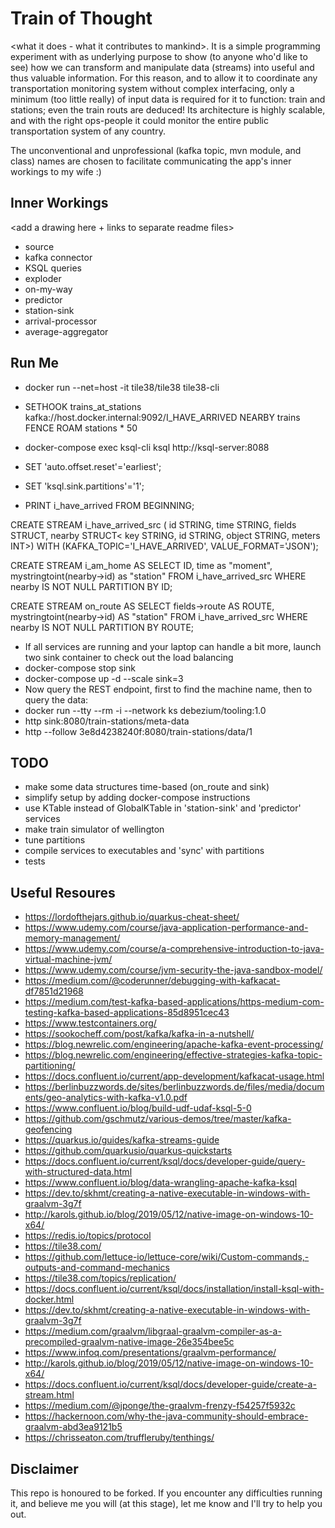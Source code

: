 # Train of Thought

<what it does - what it contributes to mankind>. It is a simple programming experiment with as underlying purpose to show (to anyone who'd like to see) how we can transform and manipulate data (streams) into useful and thus valuable information. For this reason, and to allow it to coordinate any transportation monitoring system without complex interfacing, only a minimum (too little really) of input data is required for it to function: train and stations; even the train routs are deduced! Its architecture is highly scalable, and with the right ops-people it could monitor the entire public transportation system of any country.  

The unconventional and unprofessional (kafka topic, mvn module, and class) names are chosen to facilitate communicating the app's inner workings to my wife :) 


## Inner Workings

<add a drawing here + links to separate readme files>
* source 
* kafka connector
* KSQL queries
* exploder
* on-my-way
* predictor
* station-sink
* arrival-processor
* average-aggregator	
	
## Run Me
* docker run --net=host -it tile38/tile38 tile38-cli
* SETHOOK trains_at_stations kafka://host.docker.internal:9092/I_HAVE_ARRIVED NEARBY trains FENCE ROAM stations * 50

* docker-compose exec ksql-cli ksql http://ksql-server:8088
* SET 'auto.offset.reset'='earliest';
* SET 'ksql.sink.partitions'='1';
* PRINT i_have_arrived FROM BEGINNING;

CREATE STREAM i_have_arrived_src (	id STRING,
							time STRING,
							fields STRUCT<route INT>,
			                 		nearby STRUCT<
				                    	  	key STRING,
				                      	  	id STRING,
				                      	  	object STRING,
				                      		meters INT>)
        WITH (KAFKA_TOPIC='I_HAVE_ARRIVED', VALUE_FORMAT='JSON');

CREATE STREAM i_am_home AS 	SELECT ID, time as "moment", mystringtoint(nearby->id) as "station" 
						 	FROM i_have_arrived_src 
						 	WHERE nearby IS NOT NULL 
						 	PARTITION BY ID;

CREATE STREAM on_route AS SELECT fields->route AS ROUTE, mystringtoint(nearby->id) AS "station" 
							FROM i_have_arrived_src 
						 	WHERE nearby IS NOT NULL
						 	PARTITION BY ROUTE;

* If all services are running and your laptop can handle a bit more, launch two sink container to check out the load balancing
* docker-compose stop sink
* docker-compose up -d --scale sink=3 
* Now query the REST endpoint, first to find the machine name, then to query the data:
* docker run --tty --rm -i --network ks debezium/tooling:1.0
* http sink:8080/train-stations/meta-data
* http --follow 3e8d4238240f:8080/train-stations/data/1

## TODO
* make some data structures time-based (on_route and sink)
* simplify setup by adding docker-compose instructions 
* use KTable instead of GlobalKTable in 'station-sink' and 'predictor' services
* make train simulator of wellington
* tune partitions
* compile services to executables and 'sync' with partitions
* tests

## Useful Resoures
* https://lordofthejars.github.io/quarkus-cheat-sheet/
* https://www.udemy.com/course/java-application-performance-and-memory-management/
* https://www.udemy.com/course/a-comprehensive-introduction-to-java-virtual-machine-jvm/
* https://www.udemy.com/course/jvm-security-the-java-sandbox-model/
* https://medium.com/@coderunner/debugging-with-kafkacat-df7851d21968
* https://medium.com/test-kafka-based-applications/https-medium-com-testing-kafka-based-applications-85d8951cec43
* https://www.testcontainers.org/
* https://sookocheff.com/post/kafka/kafka-in-a-nutshell/
* https://blog.newrelic.com/engineering/apache-kafka-event-processing/ 
* https://blog.newrelic.com/engineering/effective-strategies-kafka-topic-partitioning/
* https://docs.confluent.io/current/app-development/kafkacat-usage.html
* https://berlinbuzzwords.de/sites/berlinbuzzwords.de/files/media/documents/geo-analytics-with-kafka-v1.0.pdf
* https://www.confluent.io/blog/build-udf-udaf-ksql-5-0
* https://github.com/gschmutz/various-demos/tree/master/kafka-geofencing
* https://quarkus.io/guides/kafka-streams-guide
* https://github.com/quarkusio/quarkus-quickstarts
* https://docs.confluent.io/current/ksql/docs/developer-guide/query-with-structured-data.html
* https://www.confluent.io/blog/data-wrangling-apache-kafka-ksql
* https://dev.to/skhmt/creating-a-native-executable-in-windows-with-graalvm-3g7f
* http://karols.github.io/blog/2019/05/12/native-image-on-windows-10-x64/
* https://redis.io/topics/protocol
* https://tile38.com/
* https://github.com/lettuce-io/lettuce-core/wiki/Custom-commands,-outputs-and-command-mechanics
* https://tile38.com/topics/replication/
* https://docs.confluent.io/current/ksql/docs/installation/install-ksql-with-docker.html 
* https://dev.to/skhmt/creating-a-native-executable-in-windows-with-graalvm-3g7f
* https://medium.com/graalvm/libgraal-graalvm-compiler-as-a-precompiled-graalvm-native-image-26e354bee5c
* https://www.infoq.com/presentations/graalvm-performance/
* http://karols.github.io/blog/2019/05/12/native-image-on-windows-10-x64/
* https://docs.confluent.io/current/ksql/docs/developer-guide/create-a-stream.html
* https://medium.com/@jponge/the-graalvm-frenzy-f54257f5932c
* https://hackernoon.com/why-the-java-community-should-embrace-graalvm-abd3ea9121b5
* https://chrisseaton.com/truffleruby/tenthings/

## Disclaimer

This repo is honoured to be forked. If you encounter any difficulties running it, and believe me you will (at this stage), let me know and I'll try to help you out.
